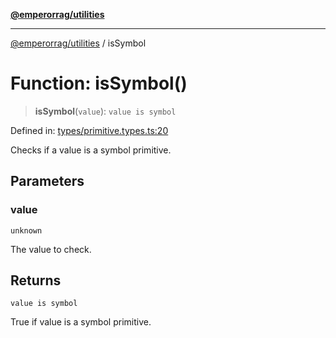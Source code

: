 [**@emperorrag/utilities**](../README.md)

***

[@emperorrag/utilities](../globals.md) / isSymbol

# Function: isSymbol()

> **isSymbol**(`value`): `value is symbol`

Defined in: [types/primitive.types.ts:20](https://github.com/EmperorRAG/my-projects-monorepo/blob/e2bd1d08dbedaf6b4d2837cf58e4e4885a5e09fe/libs/utilities/src/lib/types/primitive.types.ts#L20)

Checks if a value is a symbol primitive.

## Parameters

### value

`unknown`

The value to check.

## Returns

`value is symbol`

True if value is a symbol primitive.
